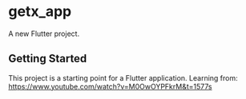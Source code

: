 # getx_app

A new Flutter project.

## Getting Started

This project is a starting point for a Flutter application.
Learning from: https://www.youtube.com/watch?v=M0OwOYPFkrM&t=1577s
